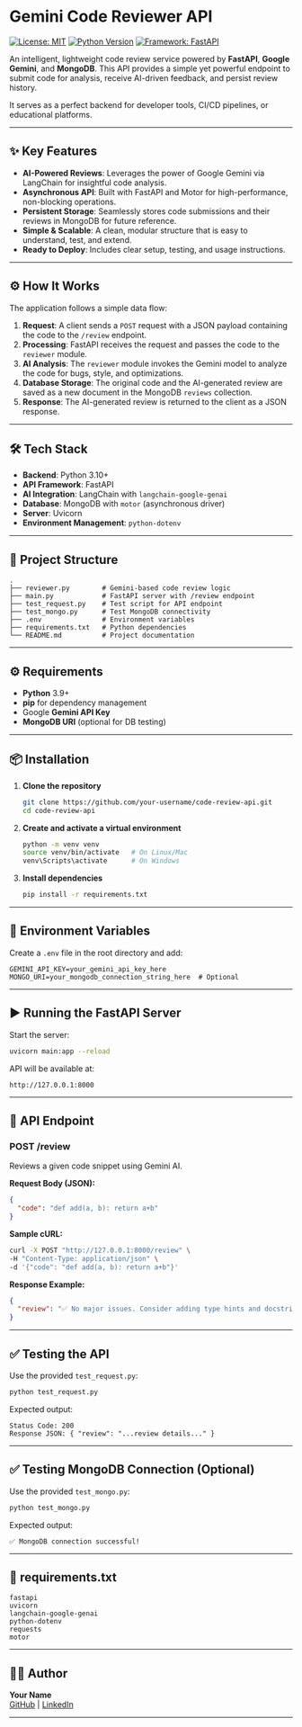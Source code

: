 # Gemini Code Reviewer API

[![License: MIT](https://img.shields.io/badge/License-MIT-yellow.svg)](https://opensource.org/licenses/MIT)
[![Python Version](https://img.shields.io/badge/python-3.10+-blue.svg)](https://www.python.org/downloads/)
[![Framework: FastAPI](https://img.shields.io/badge/Framework-FastAPI-green.svg)](https://fastapi.tiangolo.com/)

An intelligent, lightweight code review service powered by **FastAPI**, **Google Gemini**, and **MongoDB**. This API provides a simple yet powerful endpoint to submit code for analysis, receive AI-driven feedback, and persist review history.

It serves as a perfect backend for developer tools, CI/CD pipelines, or educational platforms.

---

## ✨ Key Features

- **AI-Powered Reviews**: Leverages the power of Google Gemini via LangChain for insightful code analysis.
- **Asynchronous API**: Built with FastAPI and Motor for high-performance, non-blocking operations.
- **Persistent Storage**: Seamlessly stores code submissions and their reviews in MongoDB for future reference.
- **Simple & Scalable**: A clean, modular structure that is easy to understand, test, and extend.
- **Ready to Deploy**: Includes clear setup, testing, and usage instructions.

---

## ⚙️ How It Works

The application follows a simple data flow:

1. **Request**: A client sends a `POST` request with a JSON payload containing the code to the `/review` endpoint.
2. **Processing**: FastAPI receives the request and passes the code to the `reviewer` module.
3. **AI Analysis**: The `reviewer` module invokes the Gemini model to analyze the code for bugs, style, and optimizations.
4. **Database Storage**: The original code and the AI-generated review are saved as a new document in the MongoDB `reviews` collection.
5. **Response**: The AI-generated review is returned to the client as a JSON response.

---

## 🛠️ Tech Stack

- **Backend**: Python 3.10+
- **API Framework**: FastAPI
- **AI Integration**: LangChain with `langchain-google-genai`
- **Database**: MongoDB with `motor` (asynchronous driver)
- **Server**: Uvicorn
- **Environment Management**: `python-dotenv`

---

## 📂 Project Structure

```
.
├── reviewer.py        # Gemini-based code review logic
├── main.py            # FastAPI server with /review endpoint
├── test_request.py    # Test script for API endpoint
├── test_mongo.py      # Test MongoDB connectivity
├── .env               # Environment variables
├── requirements.txt   # Python dependencies
└── README.md          # Project documentation
```

---

## ⚙️ Requirements

- **Python** 3.9+
- **pip** for dependency management
- Google **Gemini API Key**
- **MongoDB URI** (optional for DB testing)

---

## 📦 Installation

1. **Clone the repository**
   ```bash
   git clone https://github.com/your-username/code-review-api.git
   cd code-review-api
   ```

2. **Create and activate a virtual environment**
   ```bash
   python -m venv venv
   source venv/bin/activate   # On Linux/Mac
   venv\Scripts\activate      # On Windows
   ```

3. **Install dependencies**
   ```bash
   pip install -r requirements.txt
   ```

---

## 🔑 Environment Variables

Create a `.env` file in the root directory and add:

```
GEMINI_API_KEY=your_gemini_api_key_here
MONGO_URI=your_mongodb_connection_string_here  # Optional
```

---

## ▶️ Running the FastAPI Server

Start the server:

```bash
uvicorn main:app --reload
```

API will be available at:

```
http://127.0.0.1:8000
```

---

## 📌 API Endpoint

### **POST /review**
Reviews a given code snippet using Gemini AI.

**Request Body (JSON):**
```json
{
  "code": "def add(a, b): return a+b"
}
```

**Sample cURL:**
```bash
curl -X POST "http://127.0.0.1:8000/review" \
-H "Content-Type: application/json" \
-d '{"code": "def add(a, b): return a+b"}'
```

**Response Example:**
```json
{
  "review": "✅ No major issues. Consider adding type hints and docstrings for clarity."
}
```

---

## ✅ Testing the API

Use the provided `test_request.py`:

```bash
python test_request.py
```

Expected output:
```
Status Code: 200
Response JSON: { "review": "...review details..." }
```

---

## ✅ Testing MongoDB Connection (Optional)

Use the provided `test_mongo.py`:

```bash
python test_mongo.py
```

Expected output:
```
✅ MongoDB connection successful!
```

---

## 📜 requirements.txt

```
fastapi
uvicorn
langchain-google-genai
python-dotenv
requests
motor
```

---

## 👨‍💻 Author

**Your Name**  
[GitHub](https://github.com/your-username) | [LinkedIn](https://linkedin.com/in/your-profile)

---
